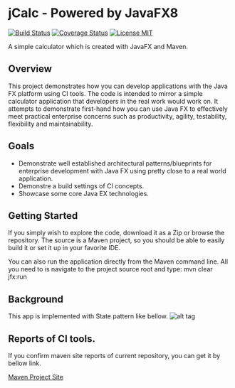 # jCalc - Powered by JavaFX8

[![Build Status](https://travis-ci.org/nimzo6689/jCalc.svg?branch=master)](https://travis-ci.org/nimzo6689/jCalc)
[![Coverage Status](https://coveralls.io/repos/github/nimzo6689/jCalc/badge.svg)](https://coveralls.io/github/nimzo6689/jCalc)
[![License MIT](https://img.shields.io/badge/license-MIT-blue.svg)](https://github.com/nimzo6689/jCalc/blob/master/LICENSE)

A simple calculator which is created with JavaFX and Maven.

## Overview

This project demonstrates how you can develop applications with the Java FX platform using CI tools. The code is intended to mirror a simple calculator application that developers in the real work would work on. It attempts to demonstrate first-hand how you can use Java FX to effectively meet practical enterprise concerns such as productivity, agility, testability, flexibility and maintainability.

## Goals

- Demonstrate well established architectural patterns/blueprints for enterprise development with Java FX using pretty close to a real world application.
- Demonstre a build settings of CI concepts.
- Showcase some core Java EX technologies.

## Getting Started

If you simply wish to explore the code, download it as a Zip or browse the repository.
The source is a Maven project, so you should be able to easily build it or set it up in your favorite IDE.

You can also run the application directly from the Maven command line. All you need to is navigate to the project source root and type: mvn clear jfx:run

## Background

This app is implemented with State pattern like bellow.
![alt tag](https://raw.githubusercontent.com/nimzo6689/jCalc/master/documents/ICalcSate.png)

## Reports of CI tools.

If you confirm maven site reports of current repository, you can get it by bellow link.

[Maven Project Site](https://nimzo6689.github.io/jCalc/site/)

